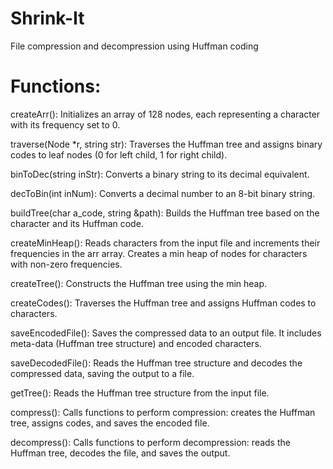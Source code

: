 # Shrink-It
File compression and decompression using Huffman coding


# Functions:
createArr():
Initializes an array of 128 nodes, each representing a character with its frequency set to 0.

traverse(Node *r, string str):
Traverses the Huffman tree and assigns binary codes to leaf nodes (0 for left child, 1 for right child).

binToDec(string inStr):
Converts a binary string to its decimal equivalent.

decToBin(int inNum):
Converts a decimal number to an 8-bit binary string.

buildTree(char a_code, string &path):
Builds the Huffman tree based on the character and its Huffman code.

createMinHeap():
Reads characters from the input file and increments their frequencies in the arr array. Creates a min heap of nodes for characters with non-zero frequencies.

createTree():
Constructs the Huffman tree using the min heap.

createCodes():
Traverses the Huffman tree and assigns Huffman codes to characters.

saveEncodedFile():
Saves the compressed data to an output file. It includes meta-data (Huffman tree structure) and encoded characters.

saveDecodedFile():
Reads the Huffman tree structure and decodes the compressed data, saving the output to a file.

getTree():
Reads the Huffman tree structure from the input file.

compress():
Calls functions to perform compression: creates the Huffman tree, assigns codes, and saves the encoded file.

decompress():
Calls functions to perform decompression: reads the Huffman tree, decodes the file, and saves the output.
